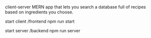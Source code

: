 client-server MERN app that lets you search a database full of recipes based on ingredients you choose.

start client
/frontend
npm run start

start server
/backend
npm run server



